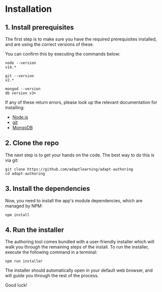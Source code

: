 # Installation

## 1. Install prerequisites
The first step is to make sure you have the required prerequisites installed, and are using the correct versions of these.

You can confirm this by executing the commands below:

```
node --version
v14.*

git --version
v2.*

mongod --version
db version v3+
```

If any of these return errors, please look up the relevant documentation for installing:
- [Node.js](https://nodejs.org/en/download/)
- [git](https://git-scm.com/downloads)
- [MongoDB](https://www.mongodb.com/try/download/community)

## 2. Clone the repo
The next step is to get your hands on the code. The best way to do this is via git:
```
git clone https://github.com/adaptlearning/adapt-authoring
cd adapt-authoring
```

## 3. Install the dependencies
Now, you need to install the app's module dependencies, which are managed by NPM:
```
npm install
```

## 4. Run the installer
The authoring tool comes bundled with a user-friendly installer which will walk you through the remaining steps of the install. To run the installer, execute the following command in a terminal:
```
npm run installer
```
The installer should automatically open in your default web browser, and will guide you through the rest of the process.

Good luck!
